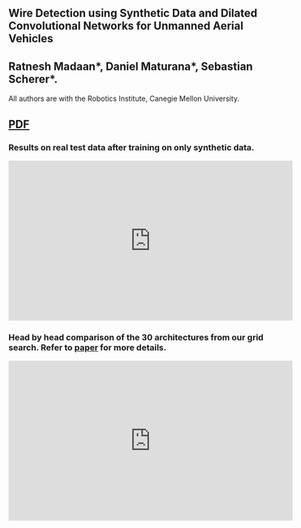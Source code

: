 ## Wire Detection using Synthetic Data and Dilated Convolutional Networks for Unmanned Aerial Vehicles
## Ratnesh Madaan\*, Daniel Maturana\*, Sebastian Scherer\*. 
All authors are with the Robotics Institute, Canegie Mellon University. 


## [PDF](http://ri.cmu.edu/wp-content/uploads/2017/08/root.pdf) 

### Results on **real** test data after training on **only synthetic** data.   
<iframe width="560" height="315" src="https://www.youtube.com/embed/YlcEybmGbok" frameborder="0" allowfullscreen></iframe>

### Head by head comparison of the 30 architectures from our grid search. Refer to [paper](http://ri.cmu.edu/wp-content/uploads/2017/08/root.pdf) for more details. 
 
<iframe width="560" height="315" src="https://www.youtube.com/embed/TnUAibRkgiU" frameborder="0" allowfullscreen></iframe>
